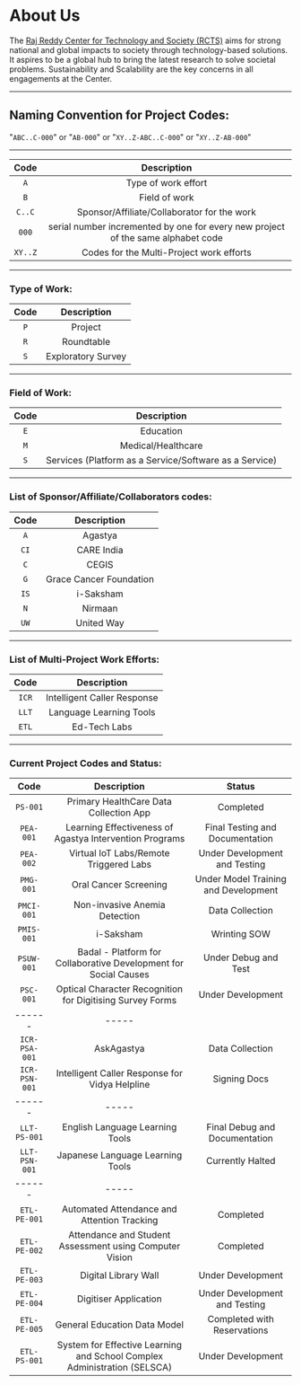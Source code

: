 # About Us
The [Raj Reddy Center for Technology and Society (RCTS)](https://rcts.iiit.ac.in/) aims for strong national and global impacts to society through technology-based solutions. It aspires to be a global hub to bring the latest research to solve societal problems. Sustainability and Scalability are the key concerns in all engagements at the Center.

------------------------------------------------------
## Naming Convention for Project Codes:


"`ABC..C-000`" or "`AB-000`" or "`XY..Z-ABC..C-000`" or "`XY..Z-AB-000`"

----------------------------------------------------------------------------------------
| Code | Description |
|:---:|:---:|
| `A` | Type of work effort |
| `B` | Field of work |
| `C..C` | Sponsor/Affiliate/Collaborator for the work |
| `000` | serial number incremented by one for every new project of the same alphabet code |
| `XY..Z` | Codes for the Multi-Project work efforts |



----------------------------------------------------------------------------------------
### Type of Work:
| Code | Description |
|:---:|:---:|
|`P` | Project |
|`R` | Roundtable |
|`S` | Exploratory Survey |


----------------------------------------------------------------------------------------
### Field of Work:
| Code | Description |
|:---:|:---:|
| `E` | Education |
| `M` | Medical/Healthcare |
| `S` | Services (Platform as a Service/Software as a Service) |


----------------------------------------------------------------------------------------
### List of Sponsor/Affiliate/Collaborators codes:
| Code | Description |
|:---:|:---:|
| `A` | Agastya |
| `CI` | CARE India |
| `C` | CEGIS |
| `G` | Grace Cancer Foundation |
| `IS` | i-Saksham |
| `N`  | Nirmaan |
| `UW` | United Way |


----------------------------------------------------------------------------------------
### List of Multi-Project Work Efforts:
| Code | Description |
|:---:|:---:|
|`ICR` | Intelligent Caller Response |
| `LLT` | Language Learning Tools |
| `ETL` | Ed-Tech Labs |


----------------------------------------------------------------------------------------
### Current Project Codes and Status:
| Code | Description | Status |
|:---:|:---:|:---:|
| `PS-001` | Primary HealthCare Data Collection App | Completed |
| `PEA-001` | Learning Effectiveness of Agastya Intervention Programs | Final Testing and Documentation |
| `PEA-002` | Virtual IoT Labs/Remote Triggered Labs | Under Development and Testing |
| `PMG-001` | Oral Cancer Screening | Under Model Training and Development |
| `PMCI-001` | Non-invasive Anemia Detection | Data Collection |
| `PMIS-001` | i-Saksham | Wrinting SOW |
| `PSUW-001` | Badal - Platform for Collaborative Development for Social Causes | Under Debug and Test |
| `PSC-001` | Optical Character Recognition for Digitising Survey Forms | Under Development |
|------|-----|
| `ICR-PSA-001` | AskAgastya | Data Collection |
| `ICR-PSN-001` | Intelligent Caller Response for Vidya Helpline | Signing Docs |
|------|-----|
| `LLT-PS-001` | English Language Learning Tools | Final Debug and Documentation |
| `LLT-PSN-001` | Japanese Language Learning Tools | Currently Halted |
|------|-----|
| `ETL-PE-001` | Automated Attendance and Attention Tracking | Completed |
| `ETL-PE-002` | Attendance and Student Assessment using Computer Vision | Completed |
| `ETL-PE-003` | Digital Library Wall | Under Development |
| `ETL-PE-004` | Digitiser Application | Under Development and Testing |
| `ETL-PE-005` | General Education Data Model | Completed with Reservations |
| `ETL-PS-001` | System for Effective Learning and School Complex Administration (SELSCA) | Under Development |

